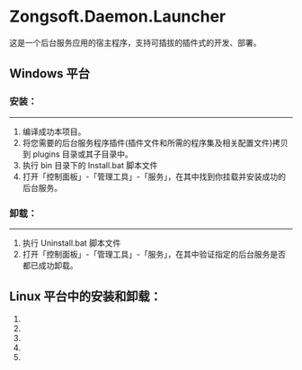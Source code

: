 ﻿Zongsoft.Daemon.Launcher
========================

这是一个后台服务应用的宿主程序，支持可插拔的插件式的开发、部署。


## Windows 平台

### 安装：
-----
1. 编译成功本项目。
2. 将您需要的后台服务程序插件(插件文件和所需的程序集及相关配置文件)拷贝到 plugins 目录或其子目录中。
3. 执行 bin 目录下的 Install.bat 脚本文件
4. 打开「控制面板」-「管理工具」-「服务」，在其中找到你挂载并安装成功的后台服务。

### 卸载：
-----
1. 执行 Uninstall.bat 脚本文件
2. 打开「控制面板」-「管理工具」-「服务」，在其中验证指定的后台服务是否都已成功卸载。


## Linux 平台中的安装和卸载：

1. 
2. 
3. 
4. 
5. 
